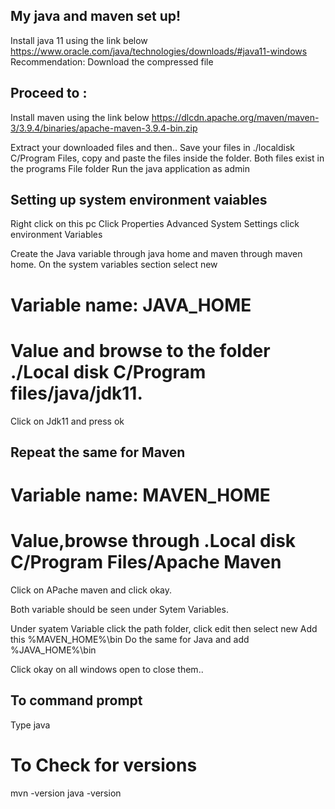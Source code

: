 ## My java and maven set up!

Install java 11 using the link below
https://www.oracle.com/java/technologies/downloads/#java11-windows
Recommendation: Download the compressed file

## Proceed to :
Install maven using the link below
https://dlcdn.apache.org/maven/maven-3/3.9.4/binaries/apache-maven-3.9.4-bin.zip

Extract your downloaded files and then..
Save your files in ./localdisk C/Program Files, copy and paste the files inside the folder.
Both files exist in the programs File folder
Run the java application as admin


## Setting up system environment vaiables
Right click on this pc
Click Properties
Advanced System Settings
click environment Variables

Create the Java variable through java home and maven through maven home.
On the system variables section 
select new
# Variable name: JAVA_HOME
# Value and browse to the folder ./Local disk C/Program files/java/jdk11.
Click on Jdk11 and press ok

## Repeat the same for Maven
# Variable name: MAVEN_HOME
# Value,browse through .Local disk C/Program Files/Apache Maven
Click on APache maven and click okay.

Both variable should be seen under Sytem Variables.

Under syatem Variable click the path folder, click edit then select new
Add this %MAVEN_HOME%\bin
Do the same for Java and add %JAVA_HOME%\bin

Click okay on all windows open to close them..

## To command prompt
Type java

# To Check for versions 
mvn -version
java -version

